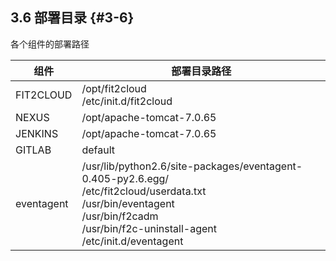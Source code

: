 ## **3.6 部署目录** {#3-6}

各个组件的部署路径

| 组件 | 部署目录路径 |
| --- | --- |
| FIT2CLOUD | /opt/fit2cloud<br/>/etc/init.d/fit2cloud |
| NEXUS | /opt/apache-tomcat-7.0.65 |
| JENKINS | /opt/apache-tomcat-7.0.65 |
| GITLAB | default |
| eventagent | /usr/lib/python2.6/site-packages/eventagent-0.405-py2.6.egg/<br/>/etc/fit2cloud/userdata.txt<br/>/usr/bin/eventagent<br/>/usr/bin/f2cadm<br/>/usr/bin/f2c-uninstall-agent<br/>/etc/init.d/eventagent |